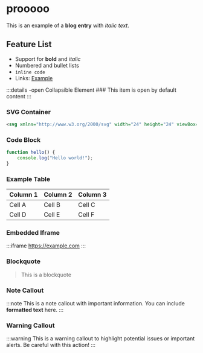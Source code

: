 # prooooo

This is an example of a **blog entry** with *italic text*.

## Feature List

- Support for **bold** and *italic*
- Numbered and bullet lists
- `inline code`
- Links: [Example](https://example.com)

:::details -open Collapsible Element
	### This item is open by default
	content
:::

### SVG Container

```svg style="height:15em;"
<svg xmlns="http://www.w3.org/2000/svg" width="24" height="24" viewBox="0 0 24 24"><path fill="currentColor" d="M3 21q-.825 0-1.412-.587T1 19V5q0-.825.588-1.412T3 3h18q.825 0 1.413.588T23 5v14q0 .825-.587 1.413T21 21zm4-4h2V7H5v2h2zm4.5 0h2l1.75-3.175L17 17h2l-2.75-5L19 7h-2l-1.75 3.175L13.5 7h-2l2.75 5z"/></svg>
```

### Code Block

```javascript
function hello() {
    console.log("Hello world!");
}
```

### Example Table

| Column 1 | Column 2 | Column 3 |
|----------|----------|----------|
| Cell A   | Cell B   | Cell C   |
| Cell D   | Cell E   | Cell F   |

### Embedded Iframe

:::iframe
	https://example.com
:::

### Blockquote

> This is a
> blockquote

### Note Callout

:::note
	This is a note callout with important information.
	You can include **formatted text** here.
:::

### Warning Callout

:::warning
	This is a warning callout to highlight potential issues or important alerts.
	Be careful with this action!
:::